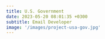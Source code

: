 ```yaml
---
title: U.S. Government
date: 2023-05-20 08:01:35 +0300
subtitle: Email Developer
image: '/images/project-usa-gov.jpg'
---
```

